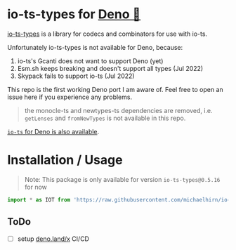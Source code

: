 <h1 align="left">
io-ts-types for <a href="https://github.com/denoland/deno">Deno 🦕</a>
</h1>

[io-ts-types](https://github.com/gcanti/io-ts-types) is a library for codecs and combinators for use with io-ts.

Unfortunately io-ts-types is not available for Deno, because:

1. io-ts's Gcanti does not want to support Deno (yet)
2. Esm.sh keeps breaking and doesn't support all types (Jul 2022)
3. Skypack fails to support io-ts (Jul 2022)

This repo is the first working Deno port I am aware of. Feel free to open an issue here if you experience any problems.

> the monocle-ts and newtypes-ts dependencies are removed, i.e. `getLenses` and `fromNewTypes` is not available in this repo.

[`io-ts` for Deno is also available](https://github.com/michaelhirn/io-ts).

# Installation / Usage

> Note: This package is only available for version `io-ts-types@0.5.16` for now

```ts
import * as IOT from 'https://raw.githubusercontent.com/michaelhirn/io-ts-types/master/lib/index.ts'
```

## ToDo

- [ ] setup [deno.land/x](https://deno.land/x) CI/CD
